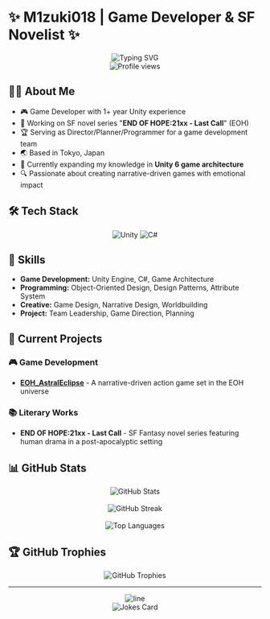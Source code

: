 # ✨ M1zuki018 | Game Developer & SF Novelist ✨

<div align="center">
  <img src="https://readme-typing-svg.herokuapp.com?font=Fira+Code&size=30&duration=3000&pause=1000&color=36BCF7&center=true&vCenter=true&width=435&lines=Unity+Game+Developer;SF+Novelist;Creative+Programmer" alt="Typing SVG" />
  <br>
  <img src="https://komarev.com/ghpvc/?username=M1zuki018&label=Profile%20views&color=0e75b6&style=flat" alt="Profile views" />
</div>

## 👨‍💻 About Me

- 🎮 Game Developer with 1+ year Unity experience
- 📝 Working on SF novel series "**END OF HOPE:21xx - Last Call**" (EOH)
- 🏆 Serving as Director/Planner/Programmer for a game development team
- 🌏 Based in Tokyo, Japan
- 🌱 Currently expanding my knowledge in **Unity 6 game architecture**
- 🔍 Passionate about creating narrative-driven games with emotional impact

## 🛠️ Tech Stack

<div align="center">
  <img src="https://img.shields.io/badge/unity-%23000000.svg?style=for-the-badge&logo=unity&logoColor=white" alt="Unity" />
  <img src="https://img.shields.io/badge/c%23-%23239120.svg?style=for-the-badge&logo=c-sharp&logoColor=white" alt="C#" />
</div>

## 🎯 Skills

- **Game Development:** Unity Engine, C#, Game Architecture
- **Programming:** Object-Oriented Design, Design Patterns, Attribute System
- **Creative:** Game Design, Narrative Design, Worldbuilding
- **Project:** Team Leadership, Game Direction, Planning

## 🚀 Current Projects

### 🎮 Game Development
- **[EOH_AstralEclipse](https://github.com/M1zuki018/EOH_AstralEclipse)** - A narrative-driven action game set in the EOH universe

### 📚 Literary Works
- **END OF HOPE:21xx - Last Call** - SF Fantasy novel series featuring human drama in a post-apocalyptic setting

## 📊 GitHub Stats

<div align="center">
  <img src="https://github-readme-stats.vercel.app/api?username=M1zuki018&show_icons=true&theme=tokyonight" alt="GitHub Stats" />
  <br><br>
  <img src="https://github-readme-streak-stats.herokuapp.com/?user=M1zuki018&theme=tokyonight" alt="GitHub Streak" />
  <br><br>
  <img src="https://github-readme-stats.vercel.app/api/top-langs/?username=M1zuki018&layout=compact&theme=tokyonight" alt="Top Languages" />
</div>

## 🏆 GitHub Trophies

<div align="center">
  <img src="https://github-profile-trophy.vercel.app/?username=M1zuki018&theme=nord&column=7" alt="GitHub Trophies" />
</div>

---

<div align="center">
  <img src="https://raw.githubusercontent.com/andreasbm/readme/master/assets/lines/colored.png" alt="line" />
  <br>
  <img src="https://readme-jokes.vercel.app/api" alt="Jokes Card" />
</div>
